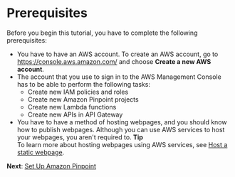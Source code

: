 # Prerequisites<a name="tutorials-two-way-sms-prereqs"></a>

Before you begin this tutorial, you have to complete the following prerequisites:
+ You have to have an AWS account\. To create an AWS account, go to [https://console\.aws\.amazon\.com/](https://console.aws.amazon.com/) and choose **Create a new AWS account**\.
+ The account that you use to sign in to the AWS Management Console has to be able to perform the following tasks:
  + Create new IAM policies and roles
  + Create new Amazon Pinpoint projects
  + Create new Lambda functions
  + Create new APIs in API Gateway
+ You have to have a method of hosting webpages, and you should know how to publish webpages\. Although you can use AWS services to host your webpages, you aren't required to\. 
**Tip**  
To learn more about hosting webpages using AWS services, see [Host a static webpage](https://aws.amazon.com/getting-started/projects/host-static-website/)\.

**Next**: [Set Up Amazon Pinpoint](tutorials-two-way-sms-part-1.md)